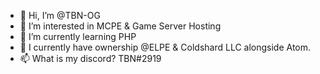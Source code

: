 - 👋 Hi, I’m @TBN-OG
- 👀 I’m interested in MCPE & Game Server Hosting
- 🌱 I’m currently learning PHP 
- 💞️ I currently have ownership @ELPE & Coldshard LLC alongside Atom.
- 📫 What is my discord? TBN#2919


